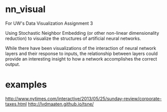 # nn_visual
For UW's Data Visualization Assignment 3

Using Stochastic Neighbor Embedding (or other non-linear dimensionality reduction) to visualize the structures of artificial neural networks.

While there have been visualizations of the interaction of neural network layers and their response to inputs, the relationship between layers could provide an interesting insight to how a network accomplishes the correct output.


# examples

http://www.nytimes.com/interactive/2013/05/25/sunday-review/corporate-taxes.html
http://lvdmaaten.github.io/tsne/
